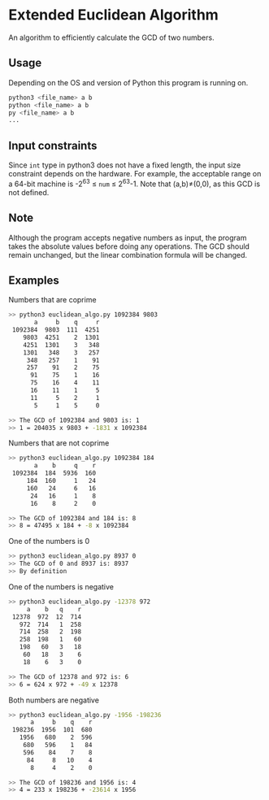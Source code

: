 # Extended Euclidean Algorithm
An algorithm to efficiently calculate the GCD of two numbers.

## Usage
Depending on the OS and version of Python this program is running on.
```bash
python3 <file_name> a b
python <file_name> a b
py <file_name> a b
...
```

## Input constraints
Since `int` type in python3 does not have a fixed length, the input size constraint depends on the hardware. For example, the acceptable range on a 64-bit machine is -2<sup>63</sup> ≤ `num` ≤ 2<sup>63</sup>-1. Note that (a,b)≠(0,0), as this GCD is not defined.

## Note
Although the program accepts negative numbers as input, the program takes the absolute values before doing any operations. The GCD should remain unchanged, but the linear combination formula will be changed.

## Examples
Numbers that are coprime
```bash
>> python3 euclidean_algo.py 1092384 9803
       a     b    q     r
 1092384  9803  111  4251
    9803  4251    2  1301
    4251  1301    3   348
    1301   348    3   257
     348   257    1    91
     257    91    2    75
      91    75    1    16
      75    16    4    11
      16    11    1     5
      11     5    2     1
       5     1    5     0

>> The GCD of 1092384 and 9803 is: 1
>> 1 = 204035 x 9803 + -1831 x 1092384
```
Numbers that are not coprime
```bash
>> python3 euclidean_algo.py 1092384 184 
       a    b     q    r
 1092384  184  5936  160
     184  160     1   24
     160   24     6   16
      24   16     1    8
      16    8     2    0

>> The GCD of 1092384 and 184 is: 8
>> 8 = 47495 x 184 + -8 x 1092384
```
One of the numbers is 0
```bash
>> python3 euclidean_algo.py 8937 0     
>> The GCD of 0 and 8937 is: 8937
>> By definition
```
One of the numbers is negative
```bash
>> python3 euclidean_algo.py -12378 972 
     a    b   q    r
 12378  972  12  714
   972  714   1  258
   714  258   2  198
   258  198   1   60
   198   60   3   18
    60   18   3    6
    18    6   3    0

>> The GCD of 12378 and 972 is: 6
>> 6 = 624 x 972 + -49 x 12378
```
Both numbers are negative
```bash
>> python3 euclidean_algo.py -1956 -198236
      a     b    q    r
 198236  1956  101  680
   1956   680    2  596
    680   596    1   84
    596    84    7    8
     84     8   10    4
      8     4    2    0

>> The GCD of 198236 and 1956 is: 4
>> 4 = 233 x 198236 + -23614 x 1956
```
